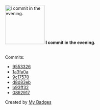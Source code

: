 <img src="https://my-badges.github.io/my-badges/evening-commits.png" alt="I commit in the evening." title="I commit in the evening." width="128">
<strong>I commit in the evening.</strong>
<br><br>

Commits:

- <a href="https://github.com/dwesh163/music-V3/commit/9553326dbe115457e87da2cdc9a6dda09c46a562">9553326</a>
- <a href="https://github.com/dwesh163/music-V3/commit/1a3fa0ac2b9096c0425b644711a28d911b34ab08">1a3fa0a</a>
- <a href="https://github.com/dwesh163/music-V3/commit/9c1757079811e878914a14717789a672cababf8d">9c17570</a>
- <a href="https://github.com/dwesh163/music-V3/commit/d8d83eb30755ff46544e7037837dc1b4636f893e">d8d83eb</a>
- <a href="https://github.com/dwesh163/music-V3/commit/b93ff32c3b4eeccd65720d463916a54aa6b9e5c5">b93ff32</a>
- <a href="https://github.com/dwesh163/music-V3/commit/08929176147d688a5ed60f2dc53dea6f4b5cad08">0892917</a>


Created by <a href="https://github.com/my-badges/my-badges">My Badges</a>